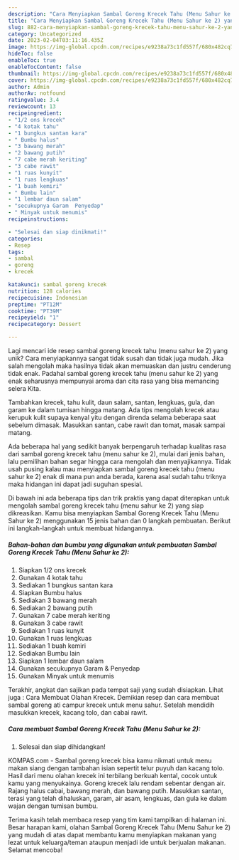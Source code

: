 ```yaml
---
description: "Cara Menyiapkan Sambal Goreng Krecek Tahu (Menu Sahur ke 2) yang Lezat"
title: "Cara Menyiapkan Sambal Goreng Krecek Tahu (Menu Sahur ke 2) yang Lezat"
slug: 882-cara-menyiapkan-sambal-goreng-krecek-tahu-menu-sahur-ke-2-yang-lezat
category: Uncategorized
date: 2023-02-04T03:11:16.435Z
image: https://img-global.cpcdn.com/recipes/e9238a73c1fd557f/680x482cq70/sambal-goreng-krecek-tahu-menu-sahur-ke-2-foto-resep-utama.jpg
hideToc: false
enableToc: true
enableTocContent: false
thumbnail: https://img-global.cpcdn.com/recipes/e9238a73c1fd557f/680x482cq70/sambal-goreng-krecek-tahu-menu-sahur-ke-2-foto-resep-utama.jpg
cover: https://img-global.cpcdn.com/recipes/e9238a73c1fd557f/680x482cq70/sambal-goreng-krecek-tahu-menu-sahur-ke-2-foto-resep-utama.jpg
author: Admin
authorAv: notfound
ratingvalue: 3.4
reviewcount: 13
recipeingredient:
- "1/2 ons krecek"
- "4 kotak tahu"
- "1 bungkus santan kara"
- " Bumbu halus"
- "3 bawang merah"
- "2 bawang putih"
- "7 cabe merah keriting"
- "3 cabe rawit"
- "1 ruas kunyit"
- "1 ruas lengkuas"
- "1 buah kemiri"
- " Bumbu lain"
- "1 lembar daun salam"
- "secukupnya Garam  Penyedap"
- " Minyak untuk menumis"
recipeinstructions:

- "Selesai dan siap dinikmati!"
categories:
- Resep
tags:
- sambal
- goreng
- krecek

katakunci: sambal goreng krecek 
nutrition: 128 calories
recipecuisine: Indonesian
preptime: "PT12M"
cooktime: "PT39M"
recipeyield: "1"
recipecategory: Dessert

---
```





Lagi mencari ide resep sambal goreng krecek tahu (menu sahur ke 2) yang unik? Cara menyiapkannya sangat tidak susah dan tidak juga mudah. Jika salah mengolah maka hasilnya tidak akan memuaskan dan justru cenderung tidak enak. Padahal sambal goreng krecek tahu (menu sahur ke 2) yang enak seharusnya mempunyai aroma dan cita rasa yang bisa memancing selera Kita.





Tambahkan krecek, tahu kulit, daun salam, santan, lengkuas, gula, dan garam ke dalam tumisan hingga matang. Ada tips mengolah krecek atau kerupuk kulit supaya kenyal yitu dengan direnda selama beberapa saat sebelum dimasak. Masukkan santan, cabe rawit dan tomat, masak sampai matang.

Ada beberapa hal yang sedikit banyak berpengaruh terhadap kualitas rasa dari sambal goreng krecek tahu (menu sahur ke 2), mulai dari jenis bahan, lalu pemilihan bahan segar hingga cara mengolah dan menyajikannya. Tidak usah pusing kalau mau menyiapkan sambal goreng krecek tahu (menu sahur ke 2) enak di mana pun anda berada, karena asal sudah tahu triknya maka hidangan ini dapat jadi suguhan spesial.






Di bawah ini ada beberapa tips dan trik praktis yang dapat diterapkan untuk mengolah sambal goreng krecek tahu (menu sahur ke 2) yang siap dikreasikan. Kamu bisa menyiapkan Sambal Goreng Krecek Tahu (Menu Sahur ke 2) menggunakan 15 jenis bahan dan 0 langkah pembuatan. Berikut ini langkah-langkah untuk membuat hidangannya.

<!--inarticleads1-->

##### Bahan-bahan dan bumbu yang digunakan untuk pembuatan Sambal Goreng Krecek Tahu (Menu Sahur ke 2):

1. Siapkan 1/2 ons krecek
1. Gunakan 4 kotak tahu
1. Sediakan 1 bungkus santan kara
1. Siapkan  Bumbu halus
1. Sediakan 3 bawang merah
1. Sediakan 2 bawang putih
1. Gunakan 7 cabe merah keriting
1. Gunakan 3 cabe rawit
1. Sediakan 1 ruas kunyit
1. Gunakan 1 ruas lengkuas
1. Sediakan 1 buah kemiri
1. Sediakan  Bumbu lain
1. Siapkan 1 lembar daun salam
1. Gunakan secukupnya Garam &amp; Penyedap
1. Gunakan  Minyak untuk menumis


Terakhir, angkat dan sajikan pada tempat saji yang sudah disiapkan. Lihat juga : Cara Membuat Olahan Krecek. Demikian resep dan cara membuat sambal goreng ati campur krecek untuk menu sahur. Setelah mendidih masukkan krecek, kacang tolo, dan cabai rawit. 

<!--inarticleads2-->

##### Cara membuat Sambal Goreng Krecek Tahu (Menu Sahur ke 2):


1. Selesai dan siap dihidangkan!

KOMPAS.com - Sambal goreng krecek bisa kamu nikmati untuk menu makan siang dengan tambahan isian sepertit telur puyuh dan kacang tolo. Hasil dari menu olahan krecek ini terbilang berkuah kental, cocok untuk kamu yang menyukainya. Goreng krecek lalu rendam sebentar dengan air. Rajang halus cabai, bawang merah, dan bawang putih. Masukkan santan, terasi yang telah dihaluskan, garam, air asam, lengkuas, dan gula ke dalam wajan dengan tumisan bumbu. 

Terima kasih telah membaca resep yang tim kami tampilkan di halaman ini. Besar harapan kami, olahan Sambal Goreng Krecek Tahu (Menu Sahur ke 2) yang mudah di atas dapat membantu kamu menyiapkan makanan yang lezat untuk keluarga/teman ataupun menjadi ide untuk berjualan makanan. Selamat mencoba!
